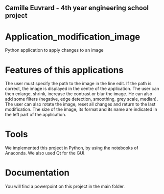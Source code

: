 ## Camille Euvrard - 4th year engineering school project

# Application_modification_image
Python application to apply changes to an image

# Features of this applications
The user must specify the path to the image in the line edit. If the path is correct, the image is displayed in the centre of the application. The user can then enlarge, shrink, increase the contrast or blur the image.
He can also add some filters (negative, edge detection, smoothing, grey scale, median). The user can also rotate the image, reset all changes and return to the last modification. 
The size of the image, its format and its name are indicated in the left part of the application. 

# Tools
We implemented this project in Python, by using the notebooks of Anaconda. We also used Qt for the GUI. 

# Documentation
You will find a powerpoint on this project in the main folder.
